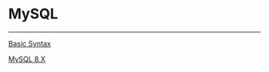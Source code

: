 # MySQL

---

[Basic Syntax](MySQL%206edbe776f1a34fb6972baa3902a61e6e/Basic%20Syntax%20c0b07727208446b5a27444cc08bd7305.md)

[MySQL 8.X ](MySQL%206edbe776f1a34fb6972baa3902a61e6e/MySQL%208%20X%20468b62f98cce47048766be747687364e.md)
